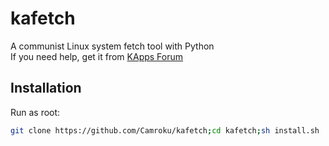 # kafetch
A communist Linux system fetch tool with Python<br/>
If you need help, get it from [KApps Forum](https://kapps.camroku.xyz/)

## Installation
Run as root:<br/>
```sh
git clone https://github.com/Camroku/kafetch;cd kafetch;sh install.sh
```
